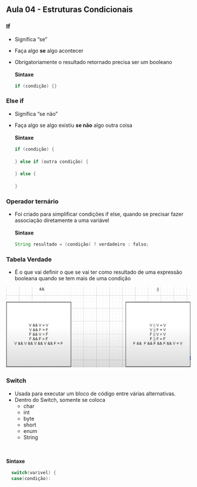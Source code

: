 ## Aula 04 - Estruturas Condicionais

### If

- Significa “se”
- Faça algo **se** algo acontecer
- Obrigatoriamente o resultado retornado precisa ser um booleano
<br><br>
**Sintaxe**

    ```java
    if (condição) {}
    ```


### Else if

- Significa “se não”
- Faça algo se algo existiu **se não** algo outra coisa
  <br><br>
  **Sintaxe**

    ```java
    if (condição) {
    
    } else if (outra condição) {
    
    } else {
    
    }
    ```


### Operador ternário

- Foi criado para simplificar condições if else, quando se precisar fazer associação diretamente a uma variável
  <br><br>
  **Sintaxe**

    ```java
    String resultado = (condição) ? verdadeiro : falso;
    ```


### Tabela Verdade

- É o que vai definir o que se vai ter como resultado de uma expressão booleana quando se tem mais de uma condição

![img.png](img.png)

### Switch

- Usada para executar um bloco de código entre várias alternativas.
- Dentro do Switch, somente se coloca
    - char
    - int
    - byte
    - short
    - enum
    - String

<br><br>
**Sintaxe**
  ```java
    switch(varivel) {
    case(condição):
   ```